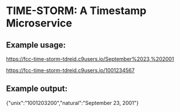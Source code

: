 # TIME-STORM: A Timestamp Microservice

## Example usage:

https://fcc-time-storm-tdreid.c9users.io/September%2023,%202001

https://fcc-time-storm-tdreid.c9users.io/1001234567

## Example output:

{"unix":"1001203200","natural":"September 23, 2001"}